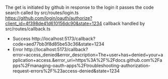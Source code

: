 The get is initiated by github in response to the login
it passes the code search
called by src/routes/login.ts https://github.com/login/oauth/authorize?client_id=4f398de41d610156dc90&state=1234
callback handled by      src/routes/callback.ts        

- Success http://localhost:5173/callback?code=aed77bb3f8d85be53c36&state=1234
- Error  http://localhost:5173/callback?error=access_denied&error_description=The+user+has+denied+your+application+access.&error_uri=https%3A%2F%2Fdocs.github.com%2Fapps%2Fmanaging-oauth-apps%2Ftroubleshooting-authorization-request-errors%2F%23access-denied&state=1234